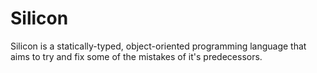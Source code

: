 # Silicon
Silicon is a statically-typed, object-oriented programming language that aims to try and fix some of the mistakes of it's predecessors.
